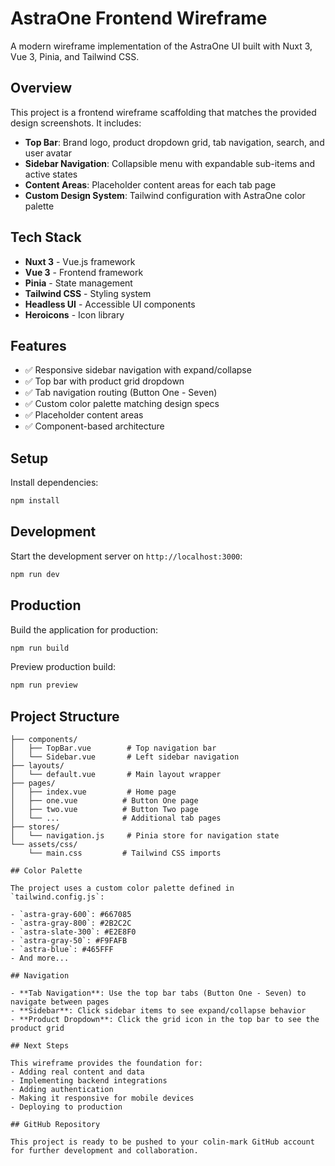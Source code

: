 # AstraOne Frontend Wireframe

A modern wireframe implementation of the AstraOne UI built with Nuxt 3, Vue 3, Pinia, and Tailwind CSS.

## Overview

This project is a frontend wireframe scaffolding that matches the provided design screenshots. It includes:

- **Top Bar**: Brand logo, product dropdown grid, tab navigation, search, and user avatar
- **Sidebar Navigation**: Collapsible menu with expandable sub-items and active states
- **Content Areas**: Placeholder content areas for each tab page
- **Custom Design System**: Tailwind configuration with AstraOne color palette

## Tech Stack

- **Nuxt 3** - Vue.js framework
- **Vue 3** - Frontend framework
- **Pinia** - State management
- **Tailwind CSS** - Styling system
- **Headless UI** - Accessible UI components
- **Heroicons** - Icon library

## Features

- ✅ Responsive sidebar navigation with expand/collapse
- ✅ Top bar with product grid dropdown
- ✅ Tab navigation routing (Button One - Seven)
- ✅ Custom color palette matching design specs
- ✅ Placeholder content areas
- ✅ Component-based architecture

## Setup

Install dependencies:

```bash
npm install
```

## Development

Start the development server on `http://localhost:3000`:

```bash
npm run dev
```

## Production

Build the application for production:

```bash
npm run build
```

Preview production build:

```bash
npm run preview
```

## Project Structure

```
├── components/
│   ├── TopBar.vue        # Top navigation bar
│   └── Sidebar.vue       # Left sidebar navigation
├── layouts/
│   └── default.vue       # Main layout wrapper
├── pages/
│   ├── index.vue         # Home page
│   ├── one.vue          # Button One page
│   ├── two.vue          # Button Two page
│   └── ...              # Additional tab pages
├── stores/
│   └── navigation.js     # Pinia store for navigation state
└── assets/css/
    └── main.css         # Tailwind CSS imports

## Color Palette

The project uses a custom color palette defined in `tailwind.config.js`:

- `astra-gray-600`: #667085
- `astra-gray-800`: #2B2C2C  
- `astra-slate-300`: #E2E8F0
- `astra-gray-50`: #F9FAFB
- `astra-blue`: #465FFF
- And more...

## Navigation

- **Tab Navigation**: Use the top bar tabs (Button One - Seven) to navigate between pages
- **Sidebar**: Click sidebar items to see expand/collapse behavior
- **Product Dropdown**: Click the grid icon in the top bar to see the product grid

## Next Steps

This wireframe provides the foundation for:
- Adding real content and data
- Implementing backend integrations
- Adding authentication
- Making it responsive for mobile devices
- Deploying to production

## GitHub Repository

This project is ready to be pushed to your colin-mark GitHub account for further development and collaboration.
